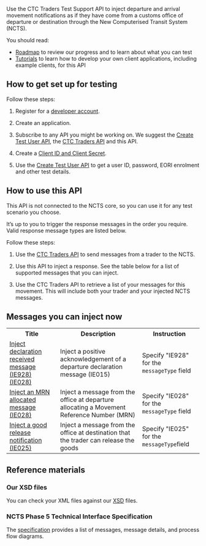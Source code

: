 Use the CTC Traders Test Support API to inject departure and arrival movement notifications as if they have come from a customs office of departure or destination through the New Computerised Transit System (NCTS).

You should read:

- [Roadmap](/roadmaps/common-transit-convention-traders-roadmap/) to review our progress and to learn about what you can test
- [Tutorials](/api-documentation/docs/tutorials) to learn how to develop your own client applications, including example clients, for this API

## How to get set up for testing

Follow these steps:

1. Register for a [developer account](/developer/registration).

2. Create an application. 

3. Subscribe to any API you might be working on. We suggest the [Create Test User API](/api-documentation/docs/api/service/api-platform-test-user/1.0), the [CTC Traders API](/api-documentation/docs/api/service/common-transit-convention-traders/1.0) and this API.

4. Create a [Client ID and Client Secret](/api-documentation/docs/authorisation/credentials).

5. Use the [Create Test User API](/api-documentation/docs/api/service/api-platform-test-user/1.0) to get a user ID, password, EORI enrolment and other test details. 

<!--For more information about how to get set up for testing, see [CTC Traders API Testing guide](/guides/ctc-traders-phase5-testing-guide).-->

## How to use this API

This API is not connected to the NCTS core, so you can use it for any test scenario you choose.

It’s up to you to trigger the response messages in the order you require. Valid response message types are listed below.

Follow these steps:

1. Use the [CTC Traders API](/api-documentation/docs/api/service/common-transit-convention-traders/2.0) to send messages from a trader to the NCTS.

2. Use this API to inject a response. See the table below for a list of supported messages that you can inject. 

3. Use the CTC Traders API to retrieve a list of your messages for this movement. This will include both your trader and your injected NCTS messages.

## Messages you can inject now

<table>
	<tr>
		<th>Title</th>
		<th>Description</th>
		<th>Instruction</th>
	</tr>
<!--
   <tr>
   <td><a href="https://developer.service.hmrc.gov.uk/api-documentation/docs/api/service/common-transit-convention-traders-test-support/1.0#_inject-a-fake-ncts-arrival-message_post_accordion">Inject an Arrival Notification rejection message (IE008)</a></td>
   <td>Inject a message from the office of destination rejecting the traders Arrival Notification (IE007)</td>
         <td>Specify "IE008" for the <code>messageType</code> field</td>
   </tr>
   <tr>
   <td><a href="https://developer.service.hmrc.gov.uk/api-documentation/docs/api/service/common-transit-convention-traders-test-support/1.0#_inject-a-fake-ncts-arrival-message_post_accordion">Inject an unloading permission message (IE043)</a></td>
   <td>Inject an unloading permission message to the trader at destination</td>
   <td>Specify "IE043" for the <code>messageType</code> field
    </tr>
    <tr>
    <td><a href="https://developer.service.hmrc.gov.uk/api-documentation/docs/api/service/common-transit-convention-traders-test-support/1.0#_inject-a-fake-ncts-arrival-message_post_accordion">Inject a write-off notification (IE045)</a></td>
   <td>Inject a message from the office at departure that the transit movement has been discharged</td>
   <td>Specify "IE045" for the <code>messageType</code> field
   </tr>
   <tr>
   <td><a href="https://developer.service.hmrc.gov.uk/api-documentation/docs/api/service/common-transit-convention-traders-test-support/1.0#_inject-a-fake-ncts-arrival-message_post_accordion">Inject an unloading remarks rejection message (IE058)</a></td>
   <td>Inject a message from the office at destination that there are errors in the trader's unloading remarks message (IE044)</td>
   <td>Specify "IE058" for the <code>messageType</code> field
   </tr>
-->
	<tr>
		<td><a href="https://developer.service.hmrc.gov.uk/guides/ctc-traders-phase5-tis/documentation/messagetypes.html#ie928-positive-acknowledge">Inject declaration received message (IE928) (IE028)</a></td>
		<td>Inject a positive acknowledgement of a departure declaration message (IE015)</td>
		<td>Specify "IE928" for the <code>messageType</code> field
	</tr>
	<tr>
		<td><a href="https://developer.service.hmrc.gov.uk/guides/ctc-traders-phase5-tis/documentation/messagetypes.html#ie028-mrn-allocated">Inject an MRN allocated message (IE028)</a></td>
		<td>Inject a message from the office at departure allocating a Movement Reference Number (MRN)</td>
		<td>Specify "IE028" for the <code>messageType</code> field
	</tr>
<!--
   <tr>
   <td><a href="https://developer.service.hmrc.gov.uk/api-documentation/docs/api/service/common-transit-convention-traders-test-support/1.0#_inject-a-fake-ncts-departure-message_post_accordion">Inject a goods released for transit message (IE029)</a></td>
   <td>Inject a message from the office at departure to say the goods are released for transit</td>
   <td>Specify "IE029" for the <code>messageType</code> field
   </tr>
   <tr>
   <td><a href="https://developer.service.hmrc.gov.uk/api-documentation/docs/api/service/common-transit-convention-traders-test-support/1.0#_inject-a-fake-ncts-departure-message_post_accordion">Inject a declaration rejection message (IE016)</a></td>
   <td>Inject a message from the office at departure rejecting a declaration data message (IE015)</td>
   <td>Specify "IE016" for the <code>messageType</code> field
   </tr>
   <tr>
   <td><a href="https://developer.service.hmrc.gov.uk/api-documentation/docs/api/service/common-transit-convention-traders-test-support/1.0#_inject-a-fake-ncts-departure-message_post_accordion">Inject a no release for transit message (IE051)</a></td>
   <td>Inject a message from the office at departure that the movement cannot be released for transit</td>
   <td>Specify "IE051" for the <code>messageType</code>field</td>
   </tr>
   <tr>
   <td><a href="https://developer.service.hmrc.gov.uk/api-documentation/docs/api/service/common-transit-convention-traders-test-support/1.0#_inject-a-fake-ncts-departure-message_post_accordion">Inject a guarantee not valid message (IE055)</a></td>
   <td>Inject a message from the office of departure to the trader at departure that their guarantee is not valid</td>
   <td>Specify "IE055" for the <code>messageType</code>field</td>
   </tr>
   <tr>
   <td><a href="https://developer.service.hmrc.gov.uk/api-documentation/docs/api/service/common-transit-convention-traders-test-support/1.0#_inject-a-fake-ncts-departure-message_post_accordion">Inject a control decision notification (IE060)</a></td>
   <td>Inject a message from the office at departure to tell the trader they wish to carry out a control of the goods</td>
   <td>Specify "IE060" for the <code>messageType</code>field</td>
   </tr>
-->
   <tr>
   <td><a href="https://developer.service.hmrc.gov.uk/api-documentation/docs/api/service/common-transit-convention-traders-test-support/1.0#_inject-a-fake-ncts-arrival-message_post_accordion">Inject a good release notification (IE025)</a></td>
   <td>Inject a message from the office at destination that the trader can release the goods</td>
   <td>Specify "IE025" for the <code>messageType</code>field</td>
   </tr>
</table>

## Reference materials

<!--### CURL commands

Use these CURL commands to simulate your application’s actions and messages, plus the actions and messages that would come back from NCTS.

<details>
   <summary><strong>See IE015 CURL command</strong></summary>

<pre>
curl --location --request POST &apos;https://test-api.service.hmrc.gov.uk/customs/transits/movements/departures&apos; \
--header &apos;Authorization: Bearer &lt;Enter your Bearer Token&gt;&apos; \
--header &apos;Content-Type: application/xml&apos; \
--data-raw \
&quot;
&lt;CC015B&gt;
    &lt;SynIdeMES1&gt;UNOC&lt;/SynIdeMES1&gt;
    &lt;SynVerNumMES2&gt;3&lt;/SynVerNumMES2&gt;
    &lt;MesRecMES6&gt;NCTS&lt;/MesRecMES6&gt;
    &lt;DatOfPreMES9&gt;20201117&lt;/DatOfPreMES9&gt;
    &lt;TimOfPreMES10&gt;0935&lt;/TimOfPreMES10&gt;
    &lt;IntConRefMES11&gt;25973103497074&lt;/IntConRefMES11&gt;
    &lt;AppRefMES14&gt;NCTS&lt;/AppRefMES14&gt;
    &lt;MesIdeMES19&gt;1&lt;/MesIdeMES19&gt;
    &lt;MesTypMES20&gt;GB015B&lt;/MesTypMES20&gt;
    &lt;HEAHEA&gt;
        &lt;RefNumHEA4&gt;TRATESTDEC112011170935&lt;/RefNumHEA4&gt;
        &lt;TypOfDecHEA24&gt;T1&lt;/TypOfDecHEA24&gt;
        &lt;CouOfDesCodHEA30&gt;IT&lt;/CouOfDesCodHEA30&gt;
        &lt;AutLocOfGooCodHEA41&gt;954131533-GB60DEP&lt;/AutLocOfGooCodHEA41&gt;
        &lt;CouOfDisCodHEA55&gt;GB&lt;/CouOfDisCodHEA55&gt;
        &lt;TraModAtBorHEA76&gt;3&lt;/TraModAtBorHEA76&gt;
        &lt;IdeOfMeaOfTraCroHEA85&gt;NC15 REG&lt;/IdeOfMeaOfTraCroHEA85&gt;
        &lt;NatOfMeaOfTraCroHEA87&gt;GB&lt;/NatOfMeaOfTraCroHEA87&gt;
        &lt;ConIndHEA96&gt;0&lt;/ConIndHEA96&gt;
        &lt;NCTSAccDocHEA601LNG&gt;EN&lt;/NCTSAccDocHEA601LNG&gt;
        &lt;TotNumOfIteHEA305&gt;1&lt;/TotNumOfIteHEA305&gt;
        &lt;TotNumOfPacHEA306&gt;10&lt;/TotNumOfPacHEA306&gt;
        &lt;TotGroMasHEA307&gt;1000&lt;/TotGroMasHEA307&gt;
        &lt;DecDatHEA383&gt;20201117&lt;/DecDatHEA383&gt;
        &lt;DecPlaHEA394&gt;Dover&lt;/DecPlaHEA394&gt;
        &lt;SpeCirIndHEA1&gt;C&lt;/SpeCirIndHEA1&gt;
        &lt;ComRefNumHEA&gt;HQDOV018&lt;/ComRefNumHEA&gt;
        &lt;SecHEA358&gt;1&lt;/SecHEA358&gt;
        &lt;CodPlUnHEA357&gt;MONOPOLI001&lt;/CodPlUnHEA357&gt;
    &lt;/HEAHEA&gt;
    &lt;TRAPRIPC1&gt;
        &lt;NamPC17&gt;NCTS UK TEST LAB HMCE&lt;/NamPC17&gt;
        &lt;StrAndNumPC122&gt;11TH FLOOR, ALEX HOUSE, VICTORIA AV&lt;/StrAndNumPC122&gt;
        &lt;PosCodPC123&gt;SS99 1AA&lt;/PosCodPC123&gt;
        &lt;CitPC124&gt;SOUTHEND-ON-SEA, ESSEX&lt;/CitPC124&gt;
        &lt;CouPC125&gt;GB&lt;/CouPC125&gt;
        &lt;TINPC159&gt;GB954131533000&lt;/TINPC159&gt;
    &lt;/TRAPRIPC1&gt;
    &lt;TRACONCO1&gt;
        &lt;NamCO17&gt;NCTS UK TEST LAB HMCE&lt;/NamCO17&gt;
        &lt;StrAndNumCO122&gt;11TH FLOOR, ALEX HOUSE, VICTORIA AV&lt;/StrAndNumCO122&gt;
        &lt;PosCodCO123&gt;SS99 1AA&lt;/PosCodCO123&gt;
        &lt;CitCO124&gt;SOUTHEND-ON-SEA, ESSEX&lt;/CitCO124&gt;
        &lt;CouCO125&gt;GB&lt;/CouCO125&gt;
        &lt;TINCO159&gt;GB954131533000&lt;/TINCO159&gt;
    &lt;/TRACONCO1&gt;
    &lt;TRACONCE1&gt;
        &lt;NamCE17&gt;NCTS UK TEST LAB HMCE&lt;/NamCE17&gt;
        &lt;StrAndNumCE122&gt;ITALIAN OFFICE&lt;/StrAndNumCE122&gt;
        &lt;PosCodCE123&gt;IT99 1IT&lt;/PosCodCE123&gt;
        &lt;CitCE124&gt;MILAN&lt;/CitCE124&gt;
        &lt;CouCE125&gt;IT&lt;/CouCE125&gt;
        &lt;TINCE159&gt;IT11ITALIANC11&lt;/TINCE159&gt;
    &lt;/TRACONCE1&gt;
    &lt;CUSOFFDEPEPT&gt;
        &lt;RefNumEPT1&gt;GB000060&lt;/RefNumEPT1&gt;
    &lt;/CUSOFFDEPEPT&gt;
    &lt;CUSOFFTRARNS&gt;
        &lt;RefNumRNS1&gt;FR001260&lt;/RefNumRNS1&gt;
        &lt;ArrTimTRACUS085&gt;202011190935&lt;/ArrTimTRACUS085&gt;
    &lt;/CUSOFFTRARNS&gt;
    &lt;CUSOFFDESEST&gt;
        &lt;RefNumEST1&gt;IT018105&lt;/RefNumEST1&gt;
    &lt;/CUSOFFDESEST&gt;
    &lt;CONRESERS&gt;
        &lt;ConResCodERS16&gt;A3&lt;/ConResCodERS16&gt;
        &lt;DatLimERS69&gt;20201125&lt;/DatLimERS69&gt;
    &lt;/CONRESERS&gt;
    &lt;SEAINFSLI&gt;
        &lt;SeaNumSLI2&gt;1&lt;/SeaNumSLI2&gt;
        &lt;SEAIDSID&gt;
            &lt;SeaIdeSID1&gt;NCTS001&lt;/SeaIdeSID1&gt;
        &lt;/SEAIDSID&gt;
    &lt;/SEAINFSLI&gt;
    &lt;GUAGUA&gt;
        &lt;GuaTypGUA1&gt;1&lt;/GuaTypGUA1&gt;
        &lt;GUAREFREF&gt;
            &lt;GuaRefNumGRNREF1&gt;09GB00000100000M0&lt;/GuaRefNumGRNREF1&gt;
            &lt;AccCodREF6&gt;AC01&lt;/AccCodREF6&gt;
        &lt;/GUAREFREF&gt;
    &lt;/GUAGUA&gt;
    &lt;GOOITEGDS&gt;
        &lt;IteNumGDS7&gt;1&lt;/IteNumGDS7&gt;
        &lt;GooDesGDS23&gt;Daffodils&lt;/GooDesGDS23&gt;
        &lt;GooDesGDS23LNG&gt;EN&lt;/GooDesGDS23LNG&gt;
        &lt;GroMasGDS46&gt;1000&lt;/GroMasGDS46&gt;
        &lt;NetMasGDS48&gt;950&lt;/NetMasGDS48&gt;
        &lt;PACGS2&gt;
            &lt;MarNumOfPacGS21&gt;AB234&lt;/MarNumOfPacGS21&gt;
            &lt;KinOfPacGS23&gt;BX&lt;/KinOfPacGS23&gt;
            &lt;NumOfPacGS24&gt;10&lt;/NumOfPacGS24&gt;
        &lt;/PACGS2&gt;
        &lt;TRACORSECGOO021&gt;
            &lt;TINTRACORSECGOO028&gt;GB954131533000&lt;/TINTRACORSECGOO028&gt;
        &lt;/TRACORSECGOO021&gt;
        &lt;TRACONSECGOO013&gt;
            &lt;TINTRACONSECGOO020&gt;IT17THEBOSS42&lt;/TINTRACONSECGOO020&gt;
        &lt;/TRACONSECGOO013&gt;
    &lt;/GOOITEGDS&gt;
    &lt;ITI&gt;
        &lt;CouOfRouCodITI1&gt;GB&lt;/CouOfRouCodITI1&gt;
    &lt;/ITI&gt;
    &lt;CARTRA100&gt;
        &lt;TINCARTRA254&gt;GB954131533000&lt;/TINCARTRA254&gt;
    &lt;/CARTRA100&gt;
&lt;/CC015B&gt;
&quot;
</pre>
</details>


<details>
  <summary><strong>See IE016 CURL command</strong></summary>

<pre>
curl --location --request POST &apos;https://test-api.service.hmrc.gov.uk/test/customs/transits/movements/departures/{deptId}/messages&apos; \
--header &apos;Content-Type: application/json&apos; \
--header &apos;Authorization: Bearer &lt;Enter your Bearer Token&gt;&apos; \
--data-binary @- << EOF
{
	"message": {
		"messageType": "IE016"
	}
}
EOF
</pre>
</details>


<details>
   <summary><strong>See Get Dept Id CURL command</strong></summary>

<pre>
curl --location --request GET &apos;https://test-api.service.hmrc.gov.uk/customs/transits/movements/departures/{deptId}&apos; \
--header &apos;Accept: application/vnd.hmrc.1.0+json&apos; \
--header &apos;Authorization: Bearer &lt;Enter your Bearer Token&gt;&apos;
</pre>
</details>

### Postman test scripts

These [scripts](https://github.com/hmrc/common-transit-convention-traders-postman) were created in November 2020. They will not be monitored or updated.
-->

### Our XSD files

You can check your XML files against our [XSD](https://github.com/hmrc/transit-movements-validator/tree/main/conf/xsd) files.

### NCTS Phase 5 Technical Interface Specification

The [specification](/guides/ctc-traders-phase5-tis) provides a list of messages, message details, and process flow diagrams.  
